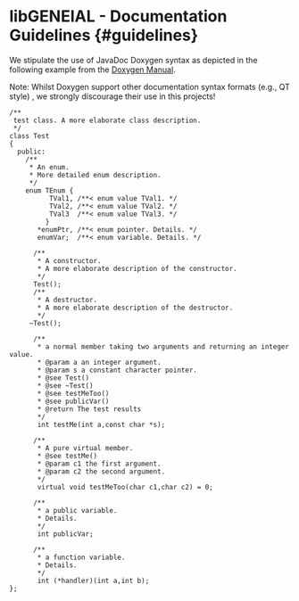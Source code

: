 <!---
This file uses markdown syntax, adhere when fiddling!
http://en.wikipedia.org/wiki/Markdown
-->

libGENEIAL - Documentation Guidelines {#guidelines}
=====================================

We stipulate the use of JavaDoc Doxygen syntax as depicted in the following example from the [Doxygen Manual](http://www.stack.nl/~dimitri/doxygen/manual/docblocks.html#cppblock).

Note: Whilst Doxygen support other documentation syntax formats (e.g., QT style) , we strongly discourage their use in this projects!

    /**
     test class. A more elaborate class description.
     */
    class Test
    {
      public:
        /** 
         * An enum.
         * More detailed enum description.
         */
        enum TEnum { 
              TVal1, /**< enum value TVal1. */  
              TVal2, /**< enum value TVal2. */  
              TVal3  /**< enum value TVal3. */  
             } 
           *enumPtr, /**< enum pointer. Details. */
           enumVar;  /**< enum variable. Details. */
           
          /**
           * A constructor.
           * A more elaborate description of the constructor.
           */
          Test();
          /**
           * A destructor.
           * A more elaborate description of the destructor.
           */
         ~Test();
        
          /**
           * a normal member taking two arguments and returning an integer value.
           * @param a an integer argument.
           * @param s a constant character pointer.
           * @see Test()
           * @see ~Test()
           * @see testMeToo()
           * @see publicVar()
           * @return The test results
           */
           int testMe(int a,const char *s);
           
          /**
           * A pure virtual member.
           * @see testMe()
           * @param c1 the first argument.
           * @param c2 the second argument.
           */
           virtual void testMeToo(char c1,char c2) = 0;
       
          /** 
           * a public variable.
           * Details.
           */
           int publicVar;
           
          /**
           * a function variable.
           * Details.
           */
           int (*handler)(int a,int b);
    };

